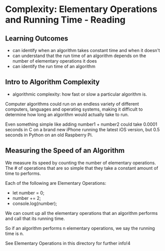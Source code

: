 # Complexity: Elementary Operations and Running Time - Reading


## Learning Outcomes
  - can identify when an algorithm takes constant time and when it doesn't
  - can understand that the run time of an algorithm depends on the number of elementary operations it does
  - can identify the run time of an algorithm


## Intro to Algorithm Complexity

  - algorithmic complexity: how fast or slow a particular algorithm is.

Computer algorithms could run on an endless variety of different computers,
languages and operating systems, making it difficult to determine how long
an algorithm would actually take to run.

Even something simple like adding number1 + number2 could take 0.0001 seconds
in C on a brand new iPhone running the latest iOS version, but 0.5 seconds in
Python on an old Raspberry Pi.

 
##  Measuring the Speed of an Algorithm

We measure its speed by counting the number of elementary operations. The #
of operations that are so simple that they take a constant amount of time to
performs.

Each of the following are Elementary Operations:

  - let number = 0;
  - number += 2;
  - console.log(number);

We can count up all the elementary operations that an algorithm performs and
call that its running time.

So if an algorithm performs n elementary operations, we say the running time
is n.


See Elementary Operations in this directory for further info!4